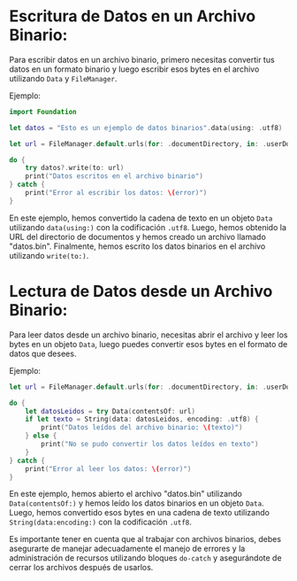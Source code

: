 # Escritura de Datos en un Archivo Binario:

Para escribir datos en un archivo binario, primero necesitas convertir tus datos en un formato binario y luego escribir esos bytes en el archivo utilizando `Data` y `FileManager`.

Ejemplo:

```swift
import Foundation

let datos = "Esto es un ejemplo de datos binarios".data(using: .utf8)

let url = FileManager.default.urls(for: .documentDirectory, in: .userDomainMask).first!.appendingPathComponent("datos.bin")

do {
    try datos?.write(to: url)
    print("Datos escritos en el archivo binario")
} catch {
    print("Error al escribir los datos: \(error)")
}
```

En este ejemplo, hemos convertido la cadena de texto en un objeto `Data` utilizando `data(using:)` con la codificación `.utf8`. Luego, hemos obtenido la URL del directorio de documentos y hemos creado un archivo llamado "datos.bin". Finalmente, hemos escrito los datos binarios en el archivo utilizando `write(to:)`.

# Lectura de Datos desde un Archivo Binario:

Para leer datos desde un archivo binario, necesitas abrir el archivo y leer los bytes en un objeto `Data`, luego puedes convertir esos bytes en el formato de datos que desees.

Ejemplo:

```swift
let url = FileManager.default.urls(for: .documentDirectory, in: .userDomainMask).first!.appendingPathComponent("datos.bin")

do {
    let datosLeidos = try Data(contentsOf: url)
    if let texto = String(data: datosLeidos, encoding: .utf8) {
        print("Datos leídos del archivo binario: \(texto)")
    } else {
        print("No se pudo convertir los datos leídos en texto")
    }
} catch {
    print("Error al leer los datos: \(error)")
}
```

En este ejemplo, hemos abierto el archivo "datos.bin" utilizando `Data(contentsOf:)` y hemos leído los datos binarios en un objeto `Data`. Luego, hemos convertido esos bytes en una cadena de texto utilizando `String(data:encoding:)` con la codificación `.utf8`.

Es importante tener en cuenta que al trabajar con archivos binarios, debes asegurarte de manejar adecuadamente el manejo de errores y la administración de recursos utilizando bloques `do-catch` y asegurándote de cerrar los archivos después de usarlos.

